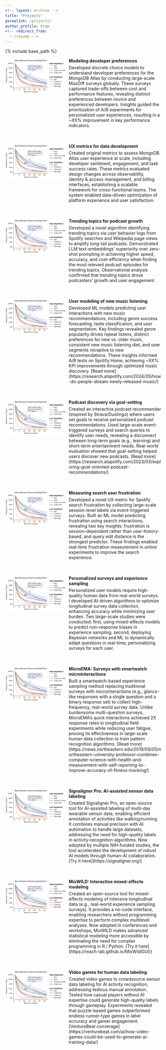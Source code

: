 ```yaml
---
<!-- layout: archive -->
title: "Projects"
permalink: /projects/
author_profile: true
<!-- redirect_from:
  - /resume -->
---
```


{% include base_path %}


<div style="display: flex; flex-direction: column; gap: 50px;">
 
  <div style="display: flex; align-items: flex-start; gap: 5px;">
    <img src="/images/new_music.png" alt="Image 1" style="width: 40%; height: auto;">
    <div style="width: 60%; display: flex; flex-direction: column; gap: 5px;">
      <p markdown="1" style="margin: 0; font-weight: bold;">
        Modeling developer preferences
      </p>
      <p markdown="1" style="margin: 0;">
        Developed discrete choice models to understand developer preferences for the MongoDB Atlas by conducting large-scale MaxDiff surveys globally. These surveys captured trade-offs between cost and performance features, revealing distinct preferences between novice and experienced developers. Insights guided the prioritization of A/B experiments for personalized user experiences, resulting in a ~XX% improvement in key performance indicators.
      </p>
    </div>
  </div>
 
  <div style="display: flex; align-items: flex-start; gap: 5px;">
    <img src="/images/new_music.png" alt="Image 2" style="width: 40%; height: auto;">
    <div style="width: 60%; display: flex; flex-direction: column; gap: 5px;">
      <p markdown="1" style="margin: 0; font-weight: bold;">
        UX metrics for data development
      </p>
      <p markdown="1" style="margin: 0;">
        Created original metrics to assess MongoDB Atlas user experience at scale, including developer sentiment, engagement, and task success rates. These metrics evaluated design changes across observability, identity & access management, and billing interfaces, establishing a scalable framework for cross-functional teams. The system enabled data-driven optimization of platform experience and user satisfaction.
      </p>
    </div>
  </div>
  
  <div style="display: flex; align-items: flex-start; gap: 5px;">
    <img src="/images/new_music.png" alt="Image 3" style="width: 40%; height: auto;">
    <div style="width: 60%; display: flex; flex-direction: column; gap: 5px;">
      <p markdown="1" style="margin: 0; font-weight: bold;">
        Trending topics for podcast growth
      </p>
      <p markdown="1" style="margin: 0;">
        Developed a novel algorithm identifying trending topics via user behavior logs from Spotify searches and Wikipedia page views to amplify long-tail podcasts. Demonstrated LLM text-embeddings' superiority over zero-shot prompting in achieving higher speed, accuracy, and cost-efficiency when finding the most relevant podcast episodes for trending topics. Observational analysis confirmed that trending topics drove podcasters' growth and user engagement.
      </p>
    </div>
  </div>
 
  <div style="display: flex; align-items: flex-start; gap: 5px;">
    <img src="/images/new_music.png" alt="Image 4" style="width: 40%; height: auto;">
    <div style="width: 60%; display: flex; flex-direction: column; gap: 5px;">
      <p markdown="1" style="margin: 0; font-weight: bold;">
        User modeling of new music listening
      </p>
      <p markdown="1" style="margin: 0;">
        Developed ML models predicting user interactions with new music recommendations, including genre success forecasting, taste classification, and user segmentation. Key findings revealed genre popularity drives repeat listens, distinct preferences for new vs. older music, consistent new music listening diet, and user segments receptive to new recommendations. These insights informed A/B tests on Spotify Home, achieving ~XX% KPI improvements through optimized music discovery. [Read more](https://research.atspotify.com/2024/05/how-do-people-stream-newly-released-music/)
      </p>
    </div>
  </div>
  
  <div style="display: flex; align-items: flex-start; gap: 5px;">
    <img src="/images/new_music.png" alt="Image 5" style="width: 40%; height: auto;">
    <div style="width: 60%; display: flex; flex-direction: column; gap: 5px;">
      <p markdown="1" style="margin: 0; font-weight: bold;">
        Podcast discovery via goal-setting
      </p>
      <p markdown="1" style="margin: 0;">
        Created an interactive podcast recommender (inspired by Strava/Duolingo) where users set goals to receive personalized podcast recommendations. Used large-scale event-triggered surveys and search queries to identify user needs, revealing a disconnect between long-term goals (e.g., learning) and short-term entertainment needs. Real-world evaluation showed that goal-setting helped users discover new podcasts. [Read more](https://research.atspotify.com/2023/03/exploring-goal-oriented-podcast-recommendations/)
      </p>
    </div>
  </div>

<div style="display: flex; align-items: flex-start; gap: 5px;">
    <img src="/images/new_music.png" alt="Image 5" style="width: 40%; height: auto;">
    <div style="width: 60%; display: flex; flex-direction: column; gap: 5px;">
      <p markdown="1" style="margin: 0; font-weight: bold;">
        Measuring search user frustration
      </p>
      <p markdown="1" style="margin: 0;">
        Developed a novel UX metric for Spotify search frustration by collecting large-scale session-level labels via event-triggered surveys. Built an ML model predicting frustration using search interactions, revealing two key insights: frustration is session-dependent rather than user-history-based, and query edit distance is the strongest predictor. These findings enabled real-time frustration measurement in online experiments to improve the search experience.
      </p>
    </div>
  </div>


  <div style="display: flex; align-items: flex-start; gap: 5px;">
    <img src="/images/new_music.png" alt="Image 5" style="width: 40%; height: auto;">
    <div style="width: 60%; display: flex; flex-direction: column; gap: 5px;">
      <p markdown="1" style="margin: 0; font-weight: bold;">
        Personalized surveys and experience sampling
      </p>
      <p markdown="1" style="margin: 0;">
        Personalized user models require high-quality human data from real-world surveys. I developed AI-driven algorithms to optimize longitudinal survey data collection, enhancing accuracy while minimizing user burden. Two large-scale studies were conducted: first, using mixed-effects models to predict non-response biases in experience sampling; second, deploying Bayesian networks and ML to dynamically adapt questions in real-time, personalizing surveys for each user.
      </p>
    </div>
  </div>

  <div style="display: flex; align-items: flex-start; gap: 5px;">
    <img src="/images/new_music.png" alt="Image 5" style="width: 40%; height: auto;">
    <div style="width: 60%; display: flex; flex-direction: column; gap: 5px;">
      <p markdown="1" style="margin: 0; font-weight: bold;">
        MicroEMA: Surveys with smartwatch microinteractions
      </p>
      <p markdown="1" style="margin: 0;">
        Built a smartwatch-based experience sampling method replacing traditional surveys with microinteractions (e.g., glance-like responses with a single question and a binary response set) to collect high-frequency, real-world survey data. Unlike burdensome multi-question surveys, MicroEMA’s quick interactions achieved 2X response rates in longitudinal field experiments while reducing user fatigue, proving its effectiveness in large-scale human data collection to train pattern recognition algorithms. [Read more](https://news.northeastern.edu/2019/09/05/northeastern-university-professor-combines-computer-science-with-health-and-measurement-with-self-reporting-to-improve-accuracy-of-fitness-tracking/)
      </p>
    </div>
  </div>

  <div style="display: flex; align-items: flex-start; gap: 5px;">
    <img src="/images/new_music.png" alt="Image 5" style="width: 40%; height: auto;">
    <div style="width: 60%; display: flex; flex-direction: column; gap: 5px;">
      <p markdown="1" style="margin: 0; font-weight: bold;">
        Signaligner Pro: AI-assisted sensor data labeling
      </p>
      <p markdown="1" style="margin: 0;">
        Created Signaligner Pro, an open-source tool for AI-assisted labeling of multi-day wearable sensor data, enabling efficient annotation of activities like walking/running. It combines manual precision with AI automation to handle large datasets, addressing the need for high-quality labels in activity-recognition algorithms. Now adopted by multiple NIH-funded studies, the tool accelerates the development of robust AI models through human-AI collaboration. [Try it here](https://signaligner.org/)
      </p>
    </div>
  </div>

  <div style="display: flex; align-items: flex-start; gap: 5px;">
    <img src="/images/new_music.png" alt="Image 5" style="width: 40%; height: auto;">
    <div style="width: 60%; display: flex; flex-direction: column; gap: 5px;">
      <p markdown="1" style="margin: 0; font-weight: bold;">
        MixWILD: Interactive mixed-effects modeling
      </p>
      <p markdown="1" style="margin: 0;">
        Created an open-source tool for mixed-effects modeling of intensive longitudinal data (e.g., real-world experience sampling surveys). It provides a no-code interface, enabling researchers without programming expertise to perform complex multilevel analyses. Now adopted in conferences and workshops, MixWILD makes advanced statistical modeling more accessible by eliminating the need for complex programming in R / Python. [Try it here](https://reach-lab.github.io/MixWildGUI/)
      </p>
    </div>
  </div>

  <div style="display: flex; align-items: flex-start; gap: 5px;">
    <img src="/images/new_music.png" alt="Image 5" style="width: 40%; height: auto;">
    <div style="width: 60%; display: flex; flex-direction: column; gap: 5px;">
      <p markdown="1" style="margin: 0; font-weight: bold;">
        Video games for human data labeling
      </p>
      <p markdown="1" style="margin: 0;">
        Created video games to crowdsource sensor data labeling for AI activity recognition, addressing tedious manual annotation. Tested how casual players without AI expertise could generate high-quality labels through gameplay. Experiments revealed that puzzle-based games outperformed endless runner-type games in label accuracy and gamer engagement. [VentureBeat converage](https://venturebeat.com/ai/how-video-games-could-be-used-to-generate-ai-training-data/)
      </p>
    </div>
  </div>
  
</div>



<!-- <div style="display: flex; flex-direction: row; gap: 20px;">

<div style="width: 20%;">
    <img src="/images/bio-photo-2.jpg" alt="Image 1" style="width: 100%; height: auto;">
    <img src="/images/bio-photo-2.jpg" alt="Image 2" style="width: 100%; height: auto;">
    <img src="/images/bio-photo-2.jpg" alt="Image 3" style="width: 100%; height: auto;">
    <img src="/images/bio-photo-2.jpg" alt="Image 4" style="width: 100%; height: auto;">
    <img src="/images/bio-photo-2.jpg" alt="Image 5" style="width: 100%; height: auto;">
</div>

<div style="width: 80%;">
    <p>Text 1</p>
    <p>Text 2</p>
    <p>Text 3</p>
    <p>Text 4</p>
    <p>Text 5</p>
</div> -->

